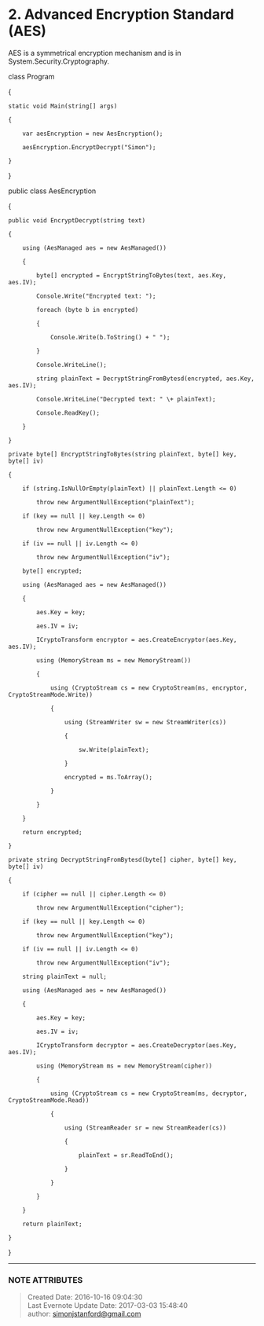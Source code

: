 # 2\. Advanced Encryption Standard (AES)

AES is a symmetrical encryption mechanism and is in
System.Security.Cryptography.

  

class Program

{

    static void Main(string[] args)

    {

        var aesEncryption = new AesEncryption();

        aesEncryption.EncryptDecrypt("Simon");

    }

}

public class AesEncryption

{

    public void EncryptDecrypt(string text)

    {

        using (AesManaged aes = new AesManaged())

        {

            byte[] encrypted = EncryptStringToBytes(text, aes.Key, aes.IV);

            Console.Write("Encrypted text: ");

            foreach (byte b in encrypted)

            {

                Console.Write(b.ToString() + " ");

            }

            Console.WriteLine();

            string plainText = DecryptStringFromBytesd(encrypted, aes.Key, aes.IV);

            Console.WriteLine("Decrypted text: " \+ plainText);

            Console.ReadKey();

        }

    }

    private byte[] EncryptStringToBytes(string plainText, byte[] key, byte[] iv)

    {

        if (string.IsNullOrEmpty(plainText) || plainText.Length <= 0)

            throw new ArgumentNullException("plainText");

        if (key == null || key.Length <= 0)

            throw new ArgumentNullException("key");

        if (iv == null || iv.Length <= 0)

            throw new ArgumentNullException("iv");

        byte[] encrypted;

        using (AesManaged aes = new AesManaged())

        {

            aes.Key = key;

            aes.IV = iv;

            ICryptoTransform encryptor = aes.CreateEncryptor(aes.Key, aes.IV);

            using (MemoryStream ms = new MemoryStream())

            {

                using (CryptoStream cs = new CryptoStream(ms, encryptor, CryptoStreamMode.Write))

                {

                    using (StreamWriter sw = new StreamWriter(cs))

                    {

                        sw.Write(plainText);

                    }

                    encrypted = ms.ToArray();

                }

            }

        }

        return encrypted;

    }

    private string DecryptStringFromBytesd(byte[] cipher, byte[] key, byte[] iv)

    {

        if (cipher == null || cipher.Length <= 0)

            throw new ArgumentNullException("cipher");

        if (key == null || key.Length <= 0)

            throw new ArgumentNullException("key");

        if (iv == null || iv.Length <= 0)

            throw new ArgumentNullException("iv");

        string plainText = null;

        using (AesManaged aes = new AesManaged())

        {

            aes.Key = key;

            aes.IV = iv;

            ICryptoTransform decryptor = aes.CreateDecryptor(aes.Key, aes.IV);

            using (MemoryStream ms = new MemoryStream(cipher))

            {

                using (CryptoStream cs = new CryptoStream(ms, decryptor, CryptoStreamMode.Read))

                {

                    using (StreamReader sr = new StreamReader(cs))

                    {

                        plainText = sr.ReadToEnd();

                    }

                }

            }

        }

        return plainText;

    }

}

  


---
### NOTE ATTRIBUTES
>Created Date: 2016-10-16 09:04:30  
>Last Evernote Update Date: 2017-03-03 15:48:40  
>author: simonjstanford@gmail.com  
<!--stackedit_data:
eyJoaXN0b3J5IjpbMTE5NzAzMTBdfQ==
-->